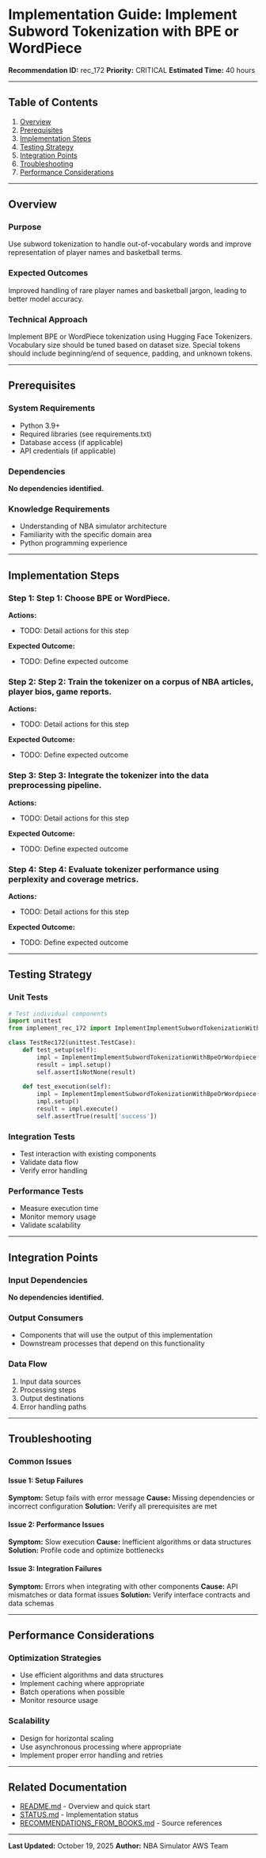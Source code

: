 # Implementation Guide: Implement Subword Tokenization with BPE or WordPiece

**Recommendation ID:** rec_172
**Priority:** CRITICAL
**Estimated Time:** 40 hours

---

## Table of Contents

1. [Overview](#overview)
2. [Prerequisites](#prerequisites)
3. [Implementation Steps](#implementation-steps)
4. [Testing Strategy](#testing-strategy)
5. [Integration Points](#integration-points)
6. [Troubleshooting](#troubleshooting)
7. [Performance Considerations](#performance-considerations)

---

## Overview

### Purpose

Use subword tokenization to handle out-of-vocabulary words and improve representation of player names and basketball terms.

### Expected Outcomes

Improved handling of rare player names and basketball jargon, leading to better model accuracy.

### Technical Approach

Implement BPE or WordPiece tokenization using Hugging Face Tokenizers. Vocabulary size should be tuned based on dataset size. Special tokens should include beginning/end of sequence, padding, and unknown tokens.

---

## Prerequisites

### System Requirements

- Python 3.9+
- Required libraries (see requirements.txt)
- Database access (if applicable)
- API credentials (if applicable)

### Dependencies

**No dependencies identified.**

### Knowledge Requirements

- Understanding of NBA simulator architecture
- Familiarity with the specific domain area
- Python programming experience

---

## Implementation Steps

### Step 1: Step 1: Choose BPE or WordPiece.

**Actions:**
- TODO: Detail actions for this step

**Expected Outcome:**
- TODO: Define expected outcome

### Step 2: Step 2: Train the tokenizer on a corpus of NBA articles, player bios, game reports.

**Actions:**
- TODO: Detail actions for this step

**Expected Outcome:**
- TODO: Define expected outcome

### Step 3: Step 3: Integrate the tokenizer into the data preprocessing pipeline.

**Actions:**
- TODO: Detail actions for this step

**Expected Outcome:**
- TODO: Define expected outcome

### Step 4: Step 4: Evaluate tokenizer performance using perplexity and coverage metrics.

**Actions:**
- TODO: Detail actions for this step

**Expected Outcome:**
- TODO: Define expected outcome



---

## Testing Strategy

### Unit Tests

```python
# Test individual components
import unittest
from implement_rec_172 import ImplementImplementSubwordTokenizationWithBpeOrWordpiece

class TestRec172(unittest.TestCase):
    def test_setup(self):
        impl = ImplementImplementSubwordTokenizationWithBpeOrWordpiece()
        result = impl.setup()
        self.assertIsNotNone(result)
    
    def test_execution(self):
        impl = ImplementImplementSubwordTokenizationWithBpeOrWordpiece()
        impl.setup()
        result = impl.execute()
        self.assertTrue(result['success'])
```

### Integration Tests

- Test interaction with existing components
- Validate data flow
- Verify error handling

### Performance Tests

- Measure execution time
- Monitor memory usage
- Validate scalability

---

## Integration Points

### Input Dependencies

**No dependencies identified.**

### Output Consumers

- Components that will use the output of this implementation
- Downstream processes that depend on this functionality

### Data Flow

1. Input data sources
2. Processing steps
3. Output destinations
4. Error handling paths

---

## Troubleshooting

### Common Issues

#### Issue 1: Setup Failures

**Symptom:** Setup fails with error message
**Cause:** Missing dependencies or incorrect configuration
**Solution:** Verify all prerequisites are met

#### Issue 2: Performance Issues

**Symptom:** Slow execution
**Cause:** Inefficient algorithms or data structures
**Solution:** Profile code and optimize bottlenecks

#### Issue 3: Integration Failures

**Symptom:** Errors when integrating with other components
**Cause:** API mismatches or data format issues
**Solution:** Verify interface contracts and data schemas

---

## Performance Considerations

### Optimization Strategies

- Use efficient algorithms and data structures
- Implement caching where appropriate
- Batch operations when possible
- Monitor resource usage

### Scalability

- Design for horizontal scaling
- Use asynchronous processing where appropriate
- Implement proper error handling and retries

---

## Related Documentation

- [README.md](README.md) - Overview and quick start
- [STATUS.md](STATUS.md) - Implementation status
- [RECOMMENDATIONS_FROM_BOOKS.md](RECOMMENDATIONS_FROM_BOOKS.md) - Source references

---

**Last Updated:** October 19, 2025
**Author:** NBA Simulator AWS Team
